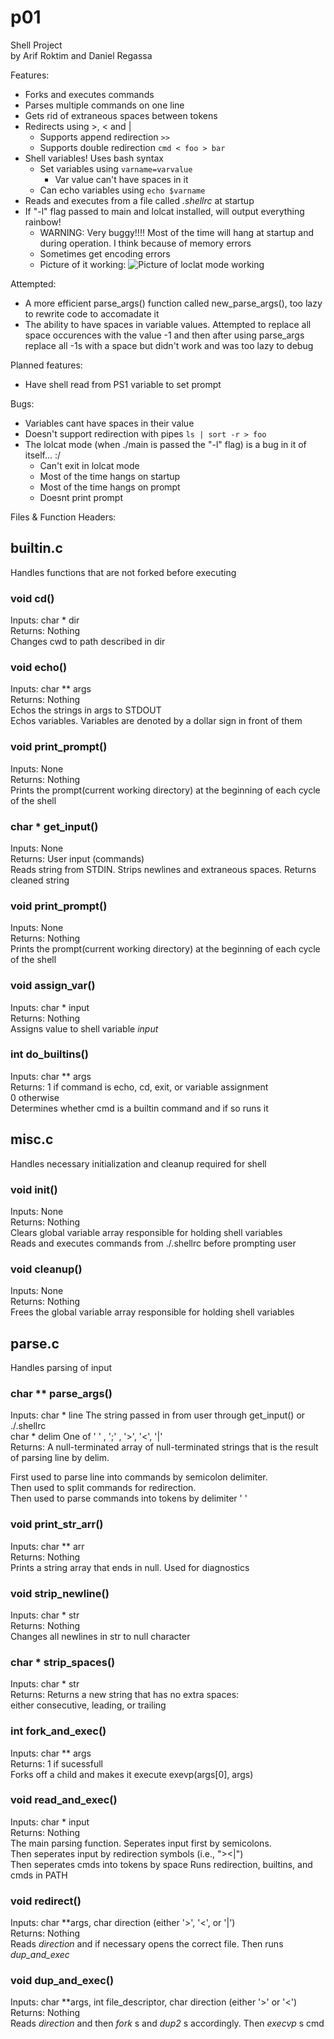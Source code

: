 # p01
Shell Project  
by Arif Roktim and Daniel Regassa  

Features:  
* Forks and executes commands
* Parses multiple commands on one line
* Gets rid of extraneous spaces between tokens
* Redirects using >, < and |
  * Supports append redirection `>>`
  * Supports double redirection `cmd < foo > bar`
* Shell variables! Uses bash syntax
  * Set variables using `varname=varvalue`
    * Var value can't have spaces in it
  * Can echo variables using `echo $varname`
* Reads and executes from a file called _.shellrc_ at startup
* If "-l" flag passed to main and lolcat installed, will output everything rainbow!
  * WARNING: Very buggy!!!! Most of the time will hang at startup and during operation. I think because of memory errors
  * Sometimes get encoding errors
  * Picture of it working:
![Picture of loclat mode working](https://i.imgur.com/G2hHlmd.png)

Attempted:
* A more efficient parse_args() function called new_parse_args(), too lazy to rewrite code to accomadate it
* The ability to have spaces in variable values. Attempted to replace all space occurences with the value -1 and then after using parse_args replace all -1s with a space but didn't work and was too lazy to debug

Planned features:
* Have shell read from PS1 variable to set prompt

Bugs:
* Variables cant have spaces in their value
* Doesn't support redirection with pipes `ls | sort -r > foo`
* The lolcat mode (when ./main is passed the "-l" flag) is a bug in it of itself... :/
  * Can't exit in lolcat mode
  * Most of the time hangs on startup
  * Most of the time hangs on prompt
  * Doesnt print prompt

Files & Function Headers:  

## builtin.c

Handles functions that are not forked before executing

### void cd()
Inputs:  char \* dir  
Returns: Nothing  
Changes cwd to path described in dir  

### void echo()
Inputs:  char \*\* args  
Returns: Nothing  
Echos the strings in args to STDOUT  
Echos variables. Variables are denoted by a dollar sign in front of them

### void print_prompt()
Inputs:  None  
Returns: Nothing  
Prints the prompt(current working directory) at the beginning of each cycle of the shell

### char \* get\_input() 
Inputs:  None  
Returns: User input (commands)  
Reads string from STDIN. Strips newlines and extraneous spaces. Returns cleaned string
  
### void print\_prompt() 
Inputs:  None  
Returns: Nothing  
Prints the prompt(current working directory) at the beginning of each cycle of the shell  
  
### void assign\_var()
Inputs:  char \* input  
Returns: Nothing  
Assigns value to shell variable _input_  
  
### int do\_builtins()
Inputs:  char \*\* args  
Returns: 1 if command is echo, cd, exit, or variable assignment  
0 otherwise  
Determines whether cmd is a builtin command and if so runs it
  

## misc.c

Handles necessary initialization and cleanup required for shell
  
### void init()
Inputs:  None  
Returns: Nothing  
Clears global variable array responsible for holding shell variables  
Reads and executes commands from ./.shellrc before prompting user  
  
### void cleanup()
Inputs:  None  
Returns: Nothing  
Frees the global variable array responsible for holding shell variables

## parse.c

Handles parsing of input

### char \*\* parse\_args()
Inputs: char \* line 	The string passed in from user through get_input() or ./.shellrc  
char \* delim	One of ' ' , ';' , '>', '<', '|'  
Returns:  A null-terminated array of null-terminated strings that is the result of parsing line by delim. 

First used to parse line into commands by semicolon delimiter.  
Then used to split commands for redirection.  
Then used to parse commands into tokens by delimiter ' '
	
### void print\_str\_arr()
Inputs: char \*\* arr  
Returns:  Nothing  
Prints a string array that ends in null. Used for diagnostics
	
### void strip\_newline()
Inputs: char \* str  
Returns:  Nothing  
Changes all newlines in str to null character
	
### char \* strip\_spaces()
Inputs: char \* str  
Returns: Returns a new string that has no extra spaces:  
either consecutive, leading, or trailing
    
### int fork\_and\_exec()
Inputs: char \*\* args  
Returns: 1 if sucessfull  
Forks off a child and makes it execute exevp(args[0], args)
	
### void read\_and\_exec()
Inputs: char \* input  
Returns: Nothing  
The main parsing function. Seperates input first by semicolons.  
Then seperates input by redirection symbols (i.e., "><|")  
Then seperates cmds into tokens by space
Runs redirection, builtins, and cmds in PATH
	
### void redirect()
Inputs: char \*\*args, char direction (either '>', '<', or '|')  
Returns: Nothing  
Reads _direction_ and if necessary opens the correct file. Then runs _dup\_and\_exec_
	
### void dup\_and\_exec()
Inputs:  char \*\*args, int file_descriptor, char direction (either '>' or '<')  
Returns: Nothing  
Reads _direction_ and then _fork_ s and _dup2_ s accordingly. Then _execvp_ s cmd
    
